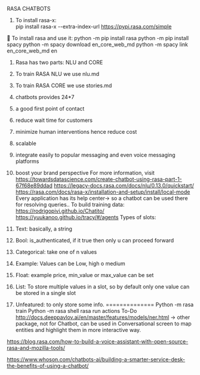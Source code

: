 RASA CHATBOTS
1.	To install rasa-x:	
	pip install rasa-x --extra-index-url https://pypi.rasa.com/simple

	To install rasa and use it:
python -m pip install rasa
python -m pip install spacy
python -m spacy download en_core_web_md
python -m spacy link en_core_web_md en

1.	Rasa has two parts: NLU and CORE
2.	To train RASA NLU we use nlu.md
3.	To train RASA CORE we use stories.md

1. chatbots provides 24*7
2. a good first point of contact
3. reduce wait time for customers
4. minimize human interventions hence reduce cost
5. scalable
6. integrate easily to popular messaging and even voice messaging platforms
7. boost your brand perspective
For more information, visit
https://towardsdatascience.com/create-chatbot-using-rasa-part-1-67f68e89ddad
https://legacy-docs.rasa.com/docs/nlu/0.13.0/quickstart/
https://rasa.com/docs/rasa-x/installation-and-setup/install/local-mode
Every application has its help center-> so a chatbot can be used there for resolving queries..
To build training data: 
https://rodrigopivi.github.io/Chatito/
https://yuukanoo.github.io/tracy/#/agents
Types of slots:
1. Text: basically, a string
2. Bool: is_authenticated, if it true then only u can proceed forward
3. Categorical: take one of n values
4. Example: Values can be Low, high o medium 
5. Float: example price, min_value or max_value can be set
6. List: To store multiple values in a slot, so by default only one value can be stored in a single slot
7. Unfeatured: to only store some info.
==============
Python -m rasa train
Python -m rasa shell
rasa run actions
To-Do
http://docs.deeppavlov.ai/en/master/features/models/ner.html  -> other package, not for Chatbot, can be used in Conversational screen to map entities and highlight them in more interactive way.

https://blog.rasa.com/how-to-build-a-voice-assistant-with-open-source-rasa-and-mozilla-tools/


https://www.whoson.com/chatbots-ai/building-a-smarter-service-desk-the-benefits-of-using-a-chatbot/



